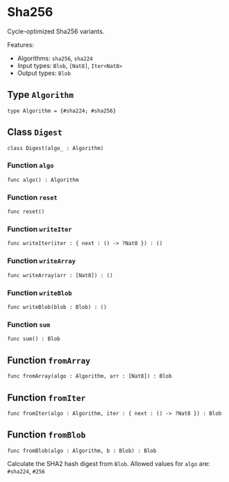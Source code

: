 # Sha256
Cycle-optimized Sha256 variants.

Features:

* Algorithms: `sha256`, `sha224`
* Input types: `Blob`, `[Nat8]`, `Iter<Nat8>`
* Output types: `Blob`

## Type `Algorithm`
``` motoko 
type Algorithm = {#sha224; #sha256}
```


## Class `Digest`

``` motoko 
class Digest(algo_ : Algorithm)
```


### Function `algo`
``` motoko 
func algo() : Algorithm
```



### Function `reset`
``` motoko 
func reset()
```



### Function `writeIter`
``` motoko 
func writeIter(iter : { next : () -> ?Nat8 }) : ()
```



### Function `writeArray`
``` motoko 
func writeArray(arr : [Nat8]) : ()
```



### Function `writeBlob`
``` motoko 
func writeBlob(blob : Blob) : ()
```



### Function `sum`
``` motoko 
func sum() : Blob
```


## Function `fromArray`
``` motoko 
func fromArray(algo : Algorithm, arr : [Nat8]) : Blob
```


## Function `fromIter`
``` motoko 
func fromIter(algo : Algorithm, iter : { next : () -> ?Nat8 }) : Blob
```


## Function `fromBlob`
``` motoko 
func fromBlob(algo : Algorithm, b : Blob) : Blob
```

Calculate the SHA2 hash digest from `Blob`.
Allowed values for `algo` are: `#sha224`, `#256`
